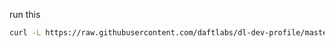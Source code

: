 run this 

```bash
curl -L https://raw.githubusercontent.com/daftlabs/dl-dev-profile/master/install.sh | bash
```
